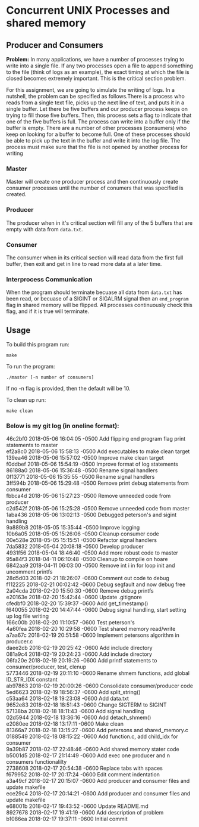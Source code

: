 # Concurrent UNIX Processes and shared memory

## Producer and Consumers

**Problem:** In many applications, we have a number of processes trying to write into a single file. If any two processes open a file to append something to the file (think of logs as an example), the exact timing at which the file is closed becomes extremely important. This is the critical section problem.

For this assignment, we are going to simulate the writing of logs. In a nutshell, the problem can be specified as follows.There is a process who reads from a single text file, picks up the next line of text, and puts it in a single buffer. Let there be five buffers and our producer process keeps on trying to fill those five buffers. Then, this process sets a flag to indicate that one of the five buffers is full. The process can write into a buffer only if the buffer is empty. There are a number of other processes (consumers) who keep on looking for a buffer to become full. One of these processes should be able to pick up the text in the buffer and write it into the log file. The process must make sure that the file is not opened by another process for writing

### Master
Master will create one producer process and then continuously create consumer processes until the number of conumers that was specified is created.

### Producer
The producer when in it's critical section will fill any of the 5 buffers that are empty with data from `data.txt`.

### Consumer
The consumer when in its critical section will read data from the first full buffer, then exit and get in line to read more data at a later time.

### Interprocess Communication
When the program should terminate becuase all data from `data.txt` has been read, or becuase of a SIGINT or SIGALRM signal then an `end_program` flag in shared memory will be flipped. All processes continuously check this flag, and if it is true will terminate. 

## Usage

To build this program run:
```
make
```

To run the program:
```    
./master [-n number of consumers]
```
If no -n flag is provided, then the default will be 10.

To clean up run:
```
make clean
```

### Below is my git log (in oneline format):
46c2bf0 2018-05-06 16:04:05 -0500 Add flipping end program flag print statements to master  
ef2a8c0 2018-05-06 15:58:13 -0500 Add executables to make clean target  
139ea46 2018-05-06 15:57:02 -0500 Improve make clean target  
f0ddbef 2018-05-06 15:54:19 -0500 Improve format of log statements  
86188a0 2018-05-06 15:36:48 -0500 Rename signal handlers  
0f13771 2018-05-06 15:35:55 -0500 Rename signal handlers  
3ff594b 2018-05-06 15:29:48 -0500 Remove print debug statements from consumer  
fbbca4d 2018-05-06 15:27:23 -0500 Remove unneeded code from producer  
c2d542f 2018-05-06 15:25:28 -0500 Remove unneeded code from master  
1aba436 2018-05-06 13:02:13 -0500 Debugged peterson's and sigint handling  
9a889b8 2018-05-05 15:35:44 -0500 Improve logging  
10b6a05 2018-05-05 15:26:06 -0500 Cleanup consumer code  
00e528e 2018-05-05 15:15:51 -0500 Refactor signal handlers  
7da5832 2018-05-04 20:08:18 -0500 Develop producer  
4931f56 2018-05-04 18:46:40 -0500 Add more robust code to master  
95a84f3 2018-04-11 06:10:48 -0500 Cleanup to compile on hoare  
6842aa9 2018-04-11 06:03:00 -0500 Remove int i in for loop init and uncomment printfs  
28d5d03 2018-02-21 18:26:07 -0600 Comment out code to debug  
f112225 2018-02-21 00:02:42 -0600 Debug segfault and now debug free  
2a04cda 2018-02-20 15:50:30 -0600 Remove debug printfs  
e20163e 2018-02-20 15:42:44 -0600 Update .gitignore  
cfedbf0 2018-02-20 15:39:37 -0600 Add get_timestamp()  
f640055 2018-02-20 14:47:44 -0600 Debug signal handling, start setting up log file writing  
166c00b 2018-02-20 11:10:57 -0600 Test peterson's  
4a60fea 2018-02-20 10:29:58 -0600 Test shared memory read/write  
a7aa67c 2018-02-19 20:51:58 -0600 Implement petersons algorithm in producer.c  
daee2cb 2018-02-19 20:25:42 -0600 Add include directory  
081a9c4 2018-02-19 20:24:23 -0600 Add include directory  
06fa20e 2018-02-19 20:19:26 -0600 Add printf statements to consumer/producer, test, clenup  
5773446 2018-02-19 20:11:10 -0600 Rename shmem functions, add global ID_STR_IDX constant  
ab97863 2018-02-19 20:00:26 -0600 Consolidate consumer/producer code  
5ed6623 2018-02-19 18:56:37 -0600 Add split_string()  
c53aa64 2018-02-18 19:23:08 -0600 Add data.txt  
9652e83 2018-02-18 18:51:43 -0600 Change SIGTERM to SIGINT  
57138ba 2018-02-18 18:11:43 -0600 Add signal handling  
02d5944 2018-02-18 13:36:16 -0600 Add detach_shmem()  
e2080ee 2018-02-18 13:17:11 -0600 Make clean  
81366a7 2018-02-18 13:15:27 -0600 Add petersons and shared_memory.c  
0188549 2018-02-18 08:15:22 -0600 Add function.c, add child_idx for consumer  
9a39b87 2018-02-17 22:48:46 -0600 Add shared memory stater code  
b5001d5 2018-02-17 21:14:49 -0600 Add exec one producer and n consumers functionalilty  
2738608 2018-02-17 20:54:38 -0600 Replace tabs with spaces  
f679952 2018-02-17 20:17:24 -0600 Edit comment indentation  
a3a49cf 2018-02-17 20:15:07 -0600 Add producer and consumer files and update makefile  
ece29c4 2018-02-17 20:14:21 -0600 Add producer and consumer files and update makefile  
e68001b 2018-02-17 19:43:52 -0600 Update README.md  
8927678 2018-02-17 19:41:19 -0600 Add description of problem  
b1086ea 2018-02-17 19:37:11 -0600 Initial commit  
